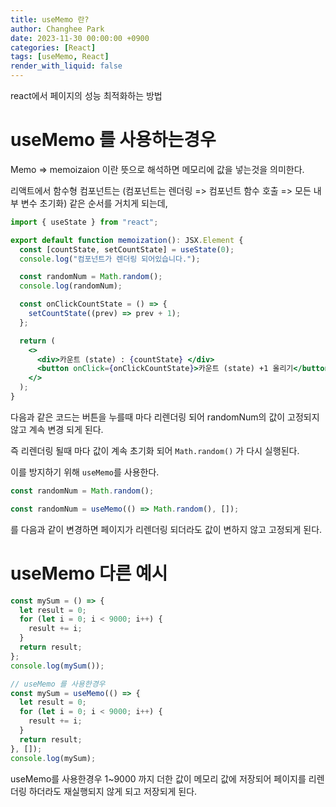 ```yaml
---
title: useMemo 란?
author: Changhee Park
date: 2023-11-30 00:00:00 +0900
categories: [React]
tags: [useMemo, React]
render_with_liquid: false
---
```


react에서 페이지의 성능 최적화하는 방법

# useMemo 를 사용하는경우

Memo ⇒ memoizaion 이란 뜻으로 해석하면 메모리에 값을 넣는것을 의미한다.

리액트에서 함수형 컴포넌트는 (컴포넌트는 렌더링 => 컴포넌트 함수 호출 => 모든 내부 변수 초기화) 같은 순서를 거치게 되는데,

```jsx
import { useState } from "react";

export default function memoization(): JSX.Element {
  const [countState, setCountState] = useState(0);
  console.log("컴포넌트가 렌더링 되어있습니다.");

  const randomNum = Math.random();
  console.log(randomNum);

  const onClickCountState = () => {
    setCountState((prev) => prev + 1);
  };

  return (
    <>
      <div>카운트 (state) : {countState} </div>
      <button onClick={onClickCountState}>카운트 (state) +1 올리기</button>
    </>
  );
}
```

다음과 같은 코드는 버튼을 누를때 마다 리렌더링 되어 randomNum의 값이 고정되지 않고 계속 변경 되게 된다.

즉 리렌더링 될때 마다 값이 계속 초기화 되어 `Math.random()` 가 다시 실행된다.

이를 방지하기 위해 `useMemo`를 사용한다.

```jsx
const randomNum = Math.random();

const randomNum = useMemo(() => Math.random(), []);
```

를 다음과 같이 변경하면 페이지가 리렌더링 되더라도 값이 변하지 않고 고정되게 된다.

# useMemo 다른 예시

```jsx
const mySum = () => {
  let result = 0;
  for (let i = 0; i < 9000; i++) {
    result += i;
  }
  return result;
};
console.log(mySum());

// useMemo 를 사용한경우
const mySum = useMemo(() => {
  let result = 0;
  for (let i = 0; i < 9000; i++) {
    result += i;
  }
  return result;
}, []);
console.log(mySum);
```

useMemo를 사용한경우 1~9000 까지 더한 값이 메모리 값에 저장되어 페이지를 리렌더링 하더라도 재실행되지 않게 되고 저장되게 된다.
